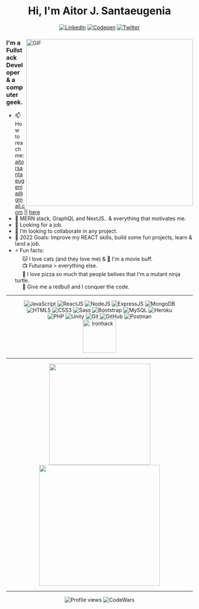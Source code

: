 
<div align="center">
<h1>Hi, I'm Aitor J. Santaeugenia </h1>
</div>

<div align="center">

<a href="https://www.linkedin.com/in/aitorjsantaeugenia/" target="_blank"><img src="https://img.shields.io/badge/LinkedIn-%230077B5.svg?&style=for-the-badge&logo=linkedin&logoColor=white" alt="LinkedIn"></a>
<a href="https://codepen.io/santaeugeniaJ" target="_blank"><img src="https://img.shields.io/badge/Codepen-%23131417.svg?&style=for-the-badge&logo=codepen&logoColor=white" alt="Codepen"></a>
<a href="https://twitter.com/SantaeugeniaJ" target="_blank"><img src="https://img.shields.io/badge/Twitter-%231DA1F2.svg?&style=for-the-badge&logo=twitter&logoColor=white" alt="Twitter"></a>

</div>

<div>
<div>

<img align="right" alt="GIF" src="https://user-images.githubusercontent.com/14861253/190976945-c6faac71-0195-448d-ad82-247ae24d0169.gif" width="450"/>
</div>

<div>

### I'm a Fullstack Developer & a computer geek.
- 📫 How to reach me: <a>aitorsantaeugenia@gmail.com</a> || <a href="https://github.com/AitorSantaeugenia/AitorSantaeugenia/issues/new">here</a>
- 🌱 MERN stack, GraphQL and NextJS.. & everything that motivates me.
- 🔭 Looking for a job.
- 👯 I’m looking to collaborate in any project.
- 🥅 2022 Goals: Improve my REACT skills, build some fun projects, learn & land a job.
- ⚡ Fun facts: <br/>
&nbsp;&nbsp;&nbsp;&nbsp; 🐱 I love cats (and they love me) & 🎥 I'm a movie buff. <br/>
&nbsp;&nbsp;&nbsp;&nbsp; 📺 Futurama > everything else. <br/>
&nbsp;&nbsp;&nbsp;&nbsp; 🍕 I love pizza so much that people belives that I'm a mutant ninja turtle. <br/>
&nbsp;&nbsp;&nbsp;&nbsp; 💪 Give me a redbull and I conquer the code.

</div>
</div>

---


<div align="center">
<img alt='JavaScript' src='https://img.shields.io/badge/-Javascript-F7DF1E?style=for-the-badge&logo=javascript&logoColor=white' />
<img alt='ReactJS' src='https://img.shields.io/badge/-ReactJS-51CBF2?style=for-the-badge&logo=react&logoColor=white' />
<img alt='NodeJS' src='https://img.shields.io/badge/-NodeJs-339933?style=for-the-badge&logo=Nodejs&logoColor=white' />
<img alt='ExpressJS' src='http://img.shields.io/badge/-Express-black?style=for-the-badge&logo=express&logoColor=white' />
<img alt='MongoDB' src='http://img.shields.io/badge/-MongoDB-47A248?style=for-the-badge&logo=mongodb&logoColor=white' />
</br>
<img alt='HTML5' src='https://img.shields.io/badge/-HTML5-E34F26?style=for-the-badge&logo=html5&logoColor=white' />
<img alt='CSS3' src='https://img.shields.io/badge/-CSS3-1572B6?style=for-the-badge&logo=css3&logoColor=white' />
<img alt='Sass' src="https://img.shields.io/badge/-Sass-CC6699?style=for-the-badge&logo=sass&logoColor=white" />
<img alt='Bootstrap' src='https://img.shields.io/badge/-Bootsrap-7952B3?style=for-the-badge&logo=bootstrap&logoColor=white' />

<!-- <img alt='Jasmine' src='https://img.shields.io/badge/-Jasmine-8A4182?style=for-the-badge&logo=jasmine&logoColor=white' />
<img alt='NPM' src='https://img.shields.io/badge/-NPM-CB3837?style=for-the-badge&logo=npm&logoColor=white' />
<img alt='Cypress' src='https://img.shields.io/badge/-cypress-%23E5E5E5?style=for-the-badge&logo=cypress&logoColor=058a5e' /> 
<img alt='Python' src='https://img.shields.io/badge/Python-3776AB?style=for-the-badge&logo=python&logoColor=white' />
<img alt='C#' src='https://img.shields.io/badge/C%23-239120?style=for-the-badge&logo=c-sharp&logoColor=white' /> -->
<img alt='MySQL' src='https://img.shields.io/badge/MySQL-00000F?style=for-the-badge&logo=mysql&logoColor=white' />
<img alt='Heroku' src='https://img.shields.io/badge/Heroku-430098?style=for-the-badge&logo=heroku&logoColor=white' />
<br/>
<!-- <img alt='Canvas' src='https://img.shields.io/badge/-Canvas-E05F2C?style=for-the-badge&logo=canvas&logoColor=white' /> -->
<img alt='PHP' src='https://img.shields.io/badge/PHP-777BB4?style=for-the-badge&logo=php&logoColor=white' />
<img alt='Unity' src='https://img.shields.io/badge/Unity-100000?style=for-the-badge&logo=unity&logoColor=white' />
<img alt='Git' src='https://img.shields.io/badge/-Git-F05032?style=for-the-badge&logo=git&logoColor=white' />
<img alt='GitHub' src='https://img.shields.io/badge/-Github-181717?style=for-the-badge&logo=github&logoColor=white' />
<!-- <img alt='Slack' src='https://img.shields.io/badge/-Slack-4A154B?style=for-the-badge&logo=slack&logoColor=white' /> -->
<img alt='Postman' src='https://img.shields.io/badge/-Postman-FF6C37?style=for-the-badge&logo=postman&logoColor=white' />
<!-- <img alt='MongoCompass' src='http://img.shields.io/badge/-MongoCompass-47A248?style=for-the-badge&logo=mongodb&logoColor=white' /> 
<img alt='VSCode' src='https://img.shields.io/badge/-VSCode-007ACC?style=for-the-badge&logo=visual-studio-code&logoColor=white' /> 
<img alt='Visual Studio' src='https://img.shields.io/badge/-Visual%20Studio-5C2D91?style=for-the-badge&logo=visual-studio&logoColor=white' /> -->

<!-- <img alt='Django' src='https://img.shields.io/badge/Django-092E20?style=for-the-badge&logo=django&logoColor=white' /> -->
<br/>
<!-- <img alt='CodeWars' src='https://www.codewars.com/users/AitorSantaeugenia/badges/large' /> -->
<div align="center">	
<img alt='Ironhack' src='https://i.imgur.com/qq7wMW4.png' style="width:90px" />

[website]: #
[twitter]: https://twitter.com/SantaeugeniaJ
[youtube]: #
[linkedin]: https://www.linkedin.com/in/aitorjsantaeugenia/
</div>

---

<div align="center">
    <img width="273rem" align=top src="https://github-readme-stats.vercel.app/api/top-langs/?username=AitorSantaeugenia&layout=compact&show_icons=true&title_color=ffffff&icon_color=34abeb&text_color=daf7dc&bg_color=151515"/>
    <img width="326rem" align=top src="https://github-readme-stats.vercel.app/api?username=AitorSantaeugenia&show_icons&theme=radical"/>
<div>
	
---
	
<img alt='Profile views' src="https://komarev.com/ghpvc/?username=AitorSantaeugenia&label=PROFILE+VIEWS&color=blueviolet"/>
<img alt='CodeWars' src='https://www.codewars.com/users/Santaeugenia/badges/micro' />



